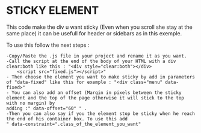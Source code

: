 # STICKY ELEMENT


This code make the div u want sticky (Even when you scroll she stay at the same place) it can be usefull for header or sidebars as in this exemple.

To use this follow the next steps : 

    -Copy/Paste the .js file in your project and rename it as you want.
    -Call the script at the end of the body of your HTML with a div clear:both like this : "<div style="clear:both"></div>
        <script src="fixed.js"></script>"
    - Then choose the element you want to make sticky by add in parameters of "data-fixed" like this for exemple : "<div class="menu" data-fixed>"
    - You can also add an offset (Margin in pixels between the sticky element and the top of the page otherwise it will stick to the top with no margin) by 
    adding :" data-offset="60" " .
    -Then you can also say if you the element stop be sticky when he reach the end of his container box. To use this add
    " data-constraint=".class_of_the_element_you_want"
